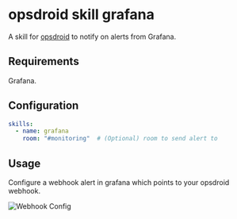 # opsdroid skill grafana

A skill for [opsdroid](https://github.com/opsdroid/opsdroid) to notify on alerts from Grafana.

## Requirements

Grafana.

## Configuration

```yaml
skills:
  - name: grafana
    room: "#monitoring"  # (Optional) room to send alert to
```

## Usage

Configure a webhook alert in grafana which points to your opsdroid webhook.

![Webhook Config](https://cloud.githubusercontent.com/assets/1610850/22939440/96b31a8a-f2d6-11e6-9913-602ce467a4e1.png)
